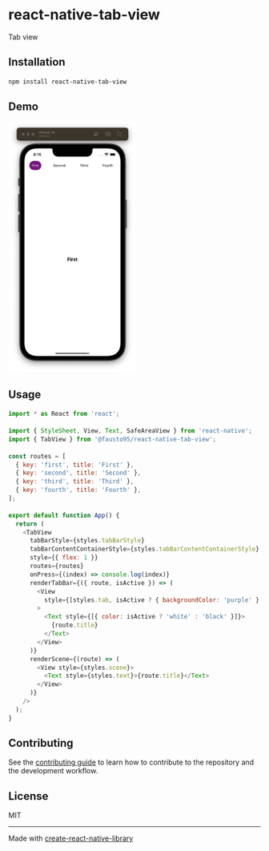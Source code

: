 # react-native-tab-view

Tab view

## Installation

```sh
npm install react-native-tab-view
```

## Demo

<img src="./demo/tabview.png" height="500px">

## Usage

```js
import * as React from 'react';

import { StyleSheet, View, Text, SafeAreaView } from 'react-native';
import { TabView } from '@fausto95/react-native-tab-view';

const routes = [
  { key: 'first', title: 'First' },
  { key: 'second', title: 'Second' },
  { key: 'third', title: 'Third' },
  { key: 'fourth', title: 'Fourth' },
];

export default function App() {
  return (
    <TabView
      tabBarStyle={styles.tabBarStyle}
      tabBarContentContainerStyle={styles.tabBarContentContainerStyle}
      style={{ flex: 1 }}
      routes={routes}
      onPress={(index) => console.log(index)}
      renderTabBar={({ route, isActive }) => (
        <View
          style={[styles.tab, isActive ? { backgroundColor: 'purple' } : {}]}
        >
          <Text style={[{ color: isActive ? 'white' : 'black' }]}>
            {route.title}
          </Text>
        </View>
      )}
      renderScene={(route) => (
        <View style={styles.scene}>
          <Text style={styles.text}>{route.title}</Text>
        </View>
      )}
    />
  );
}
```

## Contributing

See the [contributing guide](CONTRIBUTING.md) to learn how to contribute to the repository and the development workflow.

## License

MIT

---

Made with [create-react-native-library](https://github.com/callstack/react-native-builder-bob)
